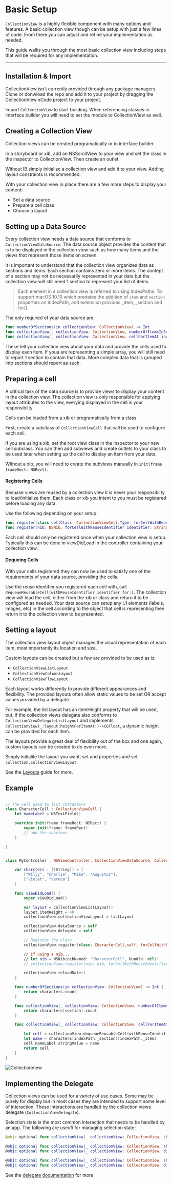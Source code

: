 # Basic Setup

`CollectionView` is a highly flexible component with many options and features. A basic collection view though can be setup with just a few lines of code. From there you can adjust and refine your implementation as needed.

This guide walks you through the most basic collection view including steps that will be required for any implementation.

---

## Installation & Import
CollectionView isn't currently provided through any package managers. Clone or donwload the repo and add it to your project by dragging the CollectionView xCode project to your project.

Import `CollectionView` to start building. When referencing classes in interface builder you will need to set the module to CollectionView as well.


## Creating a Collection View

Collection views can be created programatically or in interface builder.

In a storyboard or xib, add an NSScrollView to your view and set the class in the inspector to CollectionView. Then create an outlet.

Without IB simply initialize a collection view and add it to your view. Adding layout constraints is recommended.

With your collection view in place there are a few more steps to display your content:

- Set a data source
- Prepare a cell class
- Choose a layout



## Setting up a Data Source

Every collection view needs a data source that conforms to `CollectionViewDataSource`. The data source object provides the content that is to be displayed in the collection view such as how many items and the views that represent those items on screen.

It is important to understand that the collection view organizes data as sections and items. Each section contains zero or more items. The contept of a section may not be necessarily represented in your data but the collection view will still need 1 section to represent your list of items.

> Each element in a collection view is referred to using IndexPaths. To support macOS 10.10 which predates the addition of `item` and `section` properties on IndexPath, and extension provides _item, _section and for().

The only required of your data source are:
```swift
func numberOfSections(in collectionView: CollectionView) -> Int
func collectionView(_ collectionView: CollectionView, numberOfItemsInSection section: Int) -> Int
func collectionView(_ collectionView: CollectionView, cellForItemAt indexPath: IndexPath) -> CollectionViewCell
```

These tell your collection view about your data and provide the cells used to display each item. If youa are representing a simple array, you will still need to report 1 section to contain that data. More complex data that is grouped into sections should report as such.


## Preparing a cell

A critical task of the data source is to provide views to display your content in the collection view. The collection view is only responsible for applying layout attributes to the view, everying displayed in the cell is your responsibilty.

Cells can be loaded from a xib or programatically from a class.

First, create a subclass of `CollectionViewCell` that will be used to configure each cell.

If you are using a xib, set the root view class in the inspector to your new cell subclass. You can then add subviews and create outlets to your class to be used later when setting up the cell to display an item from your data.

Without a xib, you will need to create the subviews manually in `init(frame frameRect: NSRect)`.

#### Registering Cells

Becuase views are reused by a collection view it is never your responsibilty to load/initialize them. Each class or xib you intent to you must be registered before loading any data.

Use the following depending on your setup:
```swift
func register(class cellClass: CollectionViewCell.Type, forCellWithReuseIdentifier identifier: String)
func register(nib: NSNib, forCellWithReuseIdentifier identifier: String)
```

Each cell should only be registered once when your collection view is setup. Typically this can be done in viewDidLoad in the controller containing your collection view.


#### Dequeing Cells

With your cells registered they can now be used to satisfy one of the requirements of your data source, providing the cells.

Use the reuse identifier you registered each cell with, call `dequeueReusableCell(withReuseIdentifier identifier:for:)`. The collection view will load the cell, either from the xib or class and return it to be configured as needed. Your data source can setup any UI elements (labels, images, etc) in the cell according to the object that cell is representing then return it to the collection view to be presented.


## Setting a layout

The collection view layout object manages the visual representation of each item, most importantly its location and size.

Custom layouts can be created but a few are provided to be used as is:

- `CollectionViewListLayout`
- `CollectionViewColumnLayout`
- `CollectionViewFlowLayout`

Each layout works differently to provide different appearances and flexibility. The provided layouts often allow static values to be set OR accept values provided by a delegate.

For example, the list layout has an itemHeight property that will be used, but, if the collection views delegate also conforms to `CollectionViewDelegateListLayout` and implements `collectionView(_:layout:heightForItemAt:)->CGFloat`, a dynamic height can be provided for each item.

The layouts provide a great deal of flexibility out of the box and one again, custom layouts can be created to do even more.

Simply initialite the layout you want, set and properties and set `collection.collectionViewLayout`.

See the [Layouts](https://thenounproject.github.io/CollectionView/layouts.html) guide for more.


## Example

```swift

// The cell used to list characters
class CharacterCell : CollectionViewCell {
	let nameLabel = NSTextField()

	override init(frame frameRect: NSRect) {
        super.init(frame: frameRect)
		// add the subviews
	}

}


class MyController : NSViewController, CollectionViewDataSource, CollectionViewDelegate {

	var charcters : [[String]] = [
		["Willy", "Charlie", "Mike", "Augustus"],
		["Violet", "Veruca"]
	]

	func viewDidLoad() {
		super.viewDidLoad()

		var layout = CollectionViewListLayout()
		layout.itemHeight = 40
		collectionView.collectionViewLayout = listLayout

		collectionView.dataSource = self
	   	collectionView.delegate = self

	   	// Register the class
	   	collectionView.register(class: CharacterCell.self, forCellWithReuseIdentifier: "CharacterCell")

		// If using a nib...
	   	// let nib = NSNib(nibNamed: "CharacterCell", bundle: nil)!
	   	// collectionView.register(nib: nib, forCellWithReuseIdentifier: "CharacterCell")

	   	collectionView.reloadDate()
	}

	func numberOfSections(in collectionView: CollectionView) -> Int {
		return characters.count
	}

	func collectionView(_ collectionView: CollectionView, numberOfItemsInSection section: Int) -> Int {
		return characters[section].count
	}

	func collectionView(_ collectionView: CollectionView, cellForItemAt indexPath: IndexPath) -> CollectionViewCell {

		let cell = collectionView.dequeueReusableCell(withReuseIdentifier: "CharacterCell", for: indexPath) as! CharacterCell
		let name = characters[indexPath._section][indexPath._item]
		cell.nameLabel.stringValue = name
		return cell
	}
}
```

![CollectionView](https://github.com/TheNounProject/CollectionView/raw/master/img/demo_setup.gif "Collection View")


## Implementing the Delegate


Collection views can be used for a variety of use cases. Some may be purely for display but in most cases they are intended to support some level of interaction. These interactions are handled by the collection views delegate (`CollectionViewDelegate`).

Selection state is the most common interaction that needs to be handled by an app. The following are useufl for managing selection state:


```swift
@objc optional func collectionView(_ collectionView: CollectionView, shouldHighlightItemAt indexPath: IndexPath) -> Bool

@objc optional func collectionView(_ collectionView: CollectionView, shouldSelectItemsAt indexPaths: Set<IndexPath>) -> Set<IndexPath>
@objc optional func collectionView(_ collectionView: CollectionView, didSelectItemsAt indexPaths: Set<IndexPath>)

@objc optional func collectionView(_ collectionView: CollectionView, shouldDeselectItemsAt indexPaths: Set<IndexPath>) -> Set<IndexPath>
@objc optional func collectionView(_ collectionView: CollectionView, didDeselectItemsAt indexPaths: Set<IndexPath>)
```

See the [delegate documentation](https://thenounproject.github.io/CollectionView/Protocols/CollectionViewDelegate.html) for more